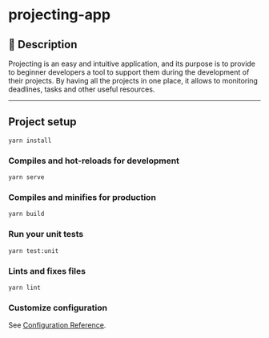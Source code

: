 # projecting-app

## 📝 Description
Projecting is an easy and intuitive application, and its purpose is to provide to beginner developers a tool to support them during the development of their projects.
By having all the projects in one place, it allows to monitoring deadlines, tasks and other useful resources.

---

## Project setup
```
yarn install
```

### Compiles and hot-reloads for development
```
yarn serve
```

### Compiles and minifies for production
```
yarn build
```

### Run your unit tests
```
yarn test:unit
```

### Lints and fixes files
```
yarn lint
```

### Customize configuration
See [Configuration Reference](https://cli.vuejs.org/config/).
